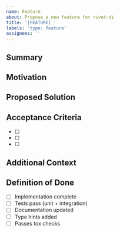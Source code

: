 ```yaml
---
name: Feature
about: Propose a new feature for rivet-di
title: '[FEATURE] '
labels: 'type: feature'
assignees: ''
---
```


## Summary
<!-- Brief description of the feature -->

## Motivation
<!-- Why is this feature needed? What problem does it solve? -->

## Proposed Solution
<!-- How should this feature work? -->

## Acceptance Criteria
<!-- What must be true for this feature to be considered complete? -->
- [ ]
- [ ]
- [ ]

## Additional Context
<!-- Any additional information, examples, or references -->

## Definition of Done
- [ ] Implementation complete
- [ ] Tests pass (unit + integration)
- [ ] Documentation updated
- [ ] Type hints added
- [ ] Passes tox checks
